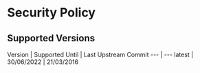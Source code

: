 # Security Policy

## Supported Versions

Version | Supported Until | Last Upstream Commit
--- | ---
latest | 30/06/2022 | 21/03/2016
